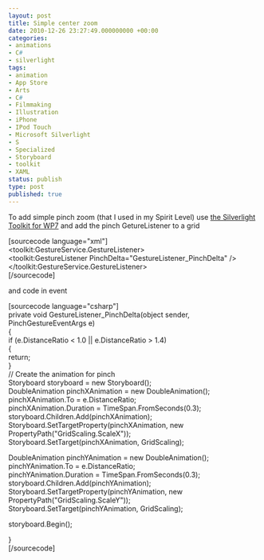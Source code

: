 ```yaml
---
layout: post
title: Simple center zoom
date: 2010-12-26 23:27:49.000000000 +00:00
categories:
- animations
- C#
- silverlight
tags:
- animation
- App Store
- Arts
- C#
- Filmmaking
- Illustration
- iPhone
- IPod Touch
- Microsoft Silverlight
- S
- Specialized
- Storyboard
- toolkit
- XAML
status: publish
type: post
published: true
---
```

<p>To add simple pinch zoom (that I used in my Spirit Level) use <a href="http://silverlight.codeplex.com/releases/view/52297">the Silverlight Toolkit for WP7</a> and add the pinch GetureListener to a grid</p>
<p>[sourcecode language="xml"]<br />
&lt;toolkit:GestureService.GestureListener&gt;<br />
  &lt;toolkit:GestureListener PinchDelta=&quot;GestureListener_PinchDelta&quot; /&gt;<br />
 &lt;/toolkit:GestureService.GestureListener&gt;<br />
[/sourcecode]</p>
<p>and code in event</p>
<p>[sourcecode language="csharp"]<br />
 private void GestureListener_PinchDelta(object sender, PinchGestureEventArgs e)<br />
 {<br />
    if (e.DistanceRatio &lt; 1.0 || e.DistanceRatio &gt; 1.4)<br />
    {<br />
      return;<br />
    }<br />
 // Create the animation for pinch<br />
   Storyboard storyboard = new Storyboard();<br />
   DoubleAnimation pinchXAnimation = new DoubleAnimation();<br />
   pinchXAnimation.To = e.DistanceRatio;<br />
   pinchXAnimation.Duration = TimeSpan.FromSeconds(0.3);<br />
   storyboard.Children.Add(pinchXAnimation);<br />
   Storyboard.SetTargetProperty(pinchXAnimation, new PropertyPath(&quot;GridScaling.ScaleX&quot;));<br />
   Storyboard.SetTarget(pinchXAnimation, GridScaling);</p>
<p>   DoubleAnimation pinchYAnimation = new DoubleAnimation();<br />
   pinchYAnimation.To = e.DistanceRatio;<br />
   pinchYAnimation.Duration = TimeSpan.FromSeconds(0.3);<br />
   storyboard.Children.Add(pinchYAnimation);<br />
   Storyboard.SetTargetProperty(pinchYAnimation, new PropertyPath(&quot;GridScaling.ScaleY&quot;));<br />
   Storyboard.SetTarget(pinchYAnimation, GridScaling);</p>
<p>   storyboard.Begin();</p>
<p>}<br />
[/sourcecode]</p>
